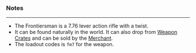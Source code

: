 ### Notes
---
- The Frontiersman is a 7.76 lever action rifle with a twist.
- It can be found naturally in the world. It can also drop from [Weapon Crates](https://gitlab.com/accensi/hd-addons/weapon-crate) and can be sold by the [Merchant](https://gitlab.com/accensi/hd-addons/merchant).
- The loadout codes is `fm7` for the weapon.